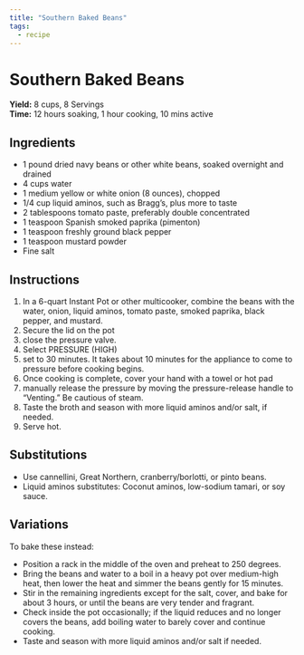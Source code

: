 ```yaml
---
title: "Southern Baked Beans"
tags:
  - recipe
---
```


# Southern Baked Beans

**Yield:** 8 cups, 8 Servings  
**Time:** 12 hours soaking, 1 hour cooking, 10 mins active

## Ingredients

- 1 pound dried navy beans or other white beans, soaked overnight and drained
- 4 cups water
- 1 medium yellow or white onion (8 ounces), chopped
- 1/4 cup liquid aminos, such as Bragg’s, plus more to taste
- 2 tablespoons tomato paste, preferably double concentrated
- 1 teaspoon Spanish smoked paprika (pimenton)
- 1 teaspoon freshly ground black pepper
- 1 teaspoon mustard powder
- Fine salt

## Instructions

1. In a 6-quart Instant Pot or other multicooker, combine the beans with the water, onion, liquid aminos, tomato paste, smoked paprika, black pepper, and mustard.
2. Secure the lid on the pot 
3. close the pressure valve. 
4. Select PRESSURE (HIGH) 
5. set to 30 minutes. It takes about 10 minutes for the appliance to come to pressure before cooking begins. 
6. Once cooking is complete, cover your hand with a towel or hot pad 
7. manually release the pressure by moving the pressure-release handle to “Venting.”  Be cautious of steam.
8. Taste the broth and season with more liquid aminos and/or salt, if needed. 
9. Serve hot.

## Substitutions

- Use cannellini, Great Northern, cranberry/borlotti, or pinto beans.
- Liquid aminos substitutes: Coconut aminos, low-sodium tamari, or soy sauce.

## Variations

To bake these instead:
- Position a rack in the middle of the oven and preheat to 250 degrees.
- Bring the beans and water to a boil in a heavy pot over medium-high heat, then lower the heat and simmer the beans gently for 15 minutes.
- Stir in the remaining ingredients except for the salt, cover, and bake for about 3 hours, or until the beans are very tender and fragrant.
- Check inside the pot occasionally; if the liquid reduces and no longer covers the beans, add boiling water to barely cover and continue cooking.
- Taste and season with more liquid aminos and/or salt if needed.
